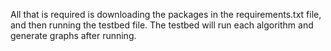 All that is required is downloading the packages in the requirements.txt file, and then running the testbed file. The testbed will run each algorithm and generate graphs after running.
